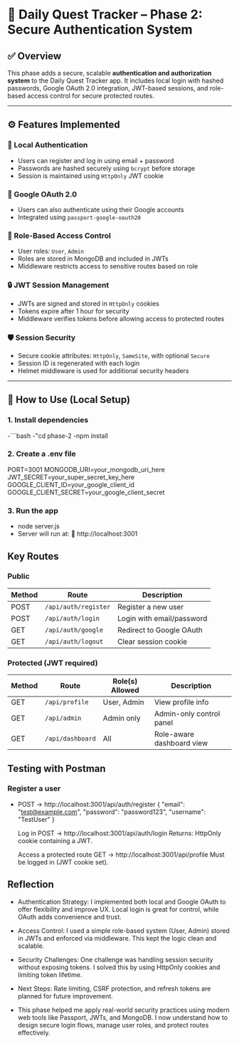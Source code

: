 # 🔐 Daily Quest Tracker – Phase 2: Secure Authentication System

## ✅ Overview
This phase adds a secure, scalable **authentication and authorization system** to the Daily Quest Tracker app. It includes local login with hashed passwords, Google OAuth 2.0 integration, JWT-based sessions, and role-based access control for secure protected routes.

---

## ⚙️ Features Implemented

### 🔐 Local Authentication
- Users can register and log in using email + password
- Passwords are hashed securely using `bcrypt` before storage
- Session is maintained using `HttpOnly` JWT cookie

### 🔑 Google OAuth 2.0
- Users can also authenticate using their Google accounts
- Integrated using `passport-google-oauth20`

### 🧾 Role-Based Access Control
- User roles: `User`, `Admin`
- Roles are stored in MongoDB and included in JWTs
- Middleware restricts access to sensitive routes based on role

### 🔒 JWT Session Management
- JWTs are signed and stored in `HttpOnly` cookies
- Tokens expire after 1 hour for security
- Middleware verifies tokens before allowing access to protected routes

### 🛡️ Session Security
- Secure cookie attributes: `HttpOnly`, `SameSite`, with optional `Secure`
- Session ID is regenerated with each login
- Helmet middleware is used for additional security headers

---

## 🧪 How to Use (Local Setup)
### 1. Install dependencies
-```bash
-"cd phase-2
-npm install

### 2. Create a .env file
PORT=3001
MONGODB_URI=your_mongodb_uri_here
JWT_SECRET=your_super_secret_key_here
GOOGLE_CLIENT_ID=your_google_client_id
GOOGLE_CLIENT_SECRET=your_google_client_secret

### 3. Run the app
- node server.js
- Server will run at:
📍 http://localhost:3001

## Key Routes
### Public
| Method | Route                | Description               |
| ------ | -------------------- | ------------------------- |
| POST   | `/api/auth/register` | Register a new user       |
| POST   | `/api/auth/login`    | Login with email/password |
| GET    | `/api/auth/google`   | Redirect to Google OAuth  |
| GET    | `/api/auth/logout`   | Clear session cookie      |

### Protected (JWT required)
| Method | Route            | Role(s) Allowed | Description               |
| ------ | ---------------- | --------------- | ------------------------- |
| GET    | `/api/profile`   | User, Admin     | View profile info         |
| GET    | `/api/admin`     | Admin only      | Admin-only control panel  |
| GET    | `/api/dashboard` | All             | Role-aware dashboard view |


## Testing with Postman
### Register a user
- POST → http://localhost:3001/api/auth/register
    {
        "email": "test@example.com",
        "password": "password123",
        "username": "TestUser"
    }

    Log in
    POST → http://localhost:3001/api/auth/login
    Returns: HttpOnly cookie containing a JWT.

    Access a protected route
    GET → http://localhost:3001/api/profile
    Must be logged in (JWT cookie set).

## Reflection
- Authentication Strategy: I implemented both local and Google OAuth to offer flexibility and improve UX. Local login is great for control, while OAuth adds convenience and trust.

- Access Control: I used a simple role-based system (User, Admin) stored in JWTs and enforced via middleware. This kept the logic clean and scalable.

- Security Challenges: One challenge was handling session security without exposing tokens. I solved this by using HttpOnly cookies and limiting token lifetime.

- Next Steps: Rate limiting, CSRF protection, and refresh tokens are planned for future improvement.

- This phase helped me apply real-world security practices using modern web tools like Passport, JWTs, and MongoDB. I now understand how to design secure login flows, manage user roles, and protect routes effectively.